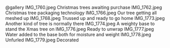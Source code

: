 @gallery
IMG_1760.jpeg		Christmas trees awaiting purchase
IMG_1762.jpeg		Christmas tree packaging technology
IMG_1766.jpeg		Our tree getting all meshed up
IMG_1768.jpeg		Trussed up and ready to go home
IMG_1773.jpeg		Another kind of tree is normally there
IMG_1774.jpeg		A weighty base to stand the Xmas tree on
IMG_1776.jpeg		Ready to unwrap
IMG_1777.jpeg		Water added to the base both for moisture and weight
IMG_1778.jpeg		Unfurled
IMG_1779.jpeg		Decorated
